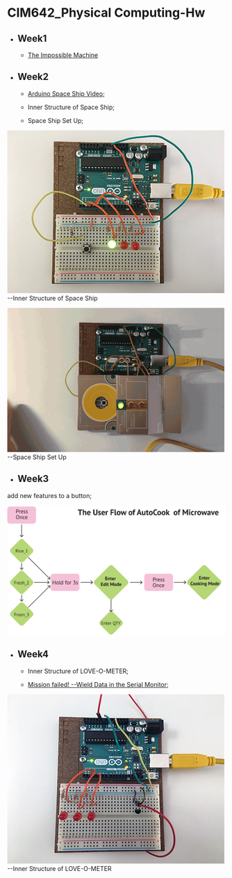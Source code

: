 # CIM642_Physical Computing-Hw

* ## Week1
  * [The Impossible Machine](https://github.com/yuanfang313/CIM642_Physical_Computing/blob/master/The%20Impossible%20Machine.jpg)


* ## Week2
  * [Arduino Space Ship Video;](https://www.youtube.com/watch?v=jytHs_YT814)

  * Inner Structure of Space Ship; 
  
  * Space Ship Set Up;
  
  

![](https://github.com/yuanfang313/CIM642_Physical_Computing/blob/master/Hw2_Inner%20structure.jpg?raw=true) --Inner Structure of Space Ship


  

![](https://github.com/yuanfang313/CIM642_Physical_Computing/blob/master/Hw2_spaceship.gif?raw=true) --Space Ship Set Up



* ## Week3

add new features to a button;

![](https://github.com/yuanfang313/CIM642_Physical_Computing/blob/master/Hw3_one%20button-interface.jpg?raw=true)



* ## Week4
  * Inner Structure of LOVE-O-METER;
  
  * [Mission failed! --Wield Data in the Serial Monitor;](https://github.com/yuanfang313/CIM642_Physical_Computing/blob/master/Hw4_data_in_the_serialMonitor.png)
  
![](https://github.com/yuanfang313/CIM642_Physical_Computing/blob/master/Hw4_Love-o-Meter.jpg?raw=true) --Inner Structure of LOVE-O-METER

